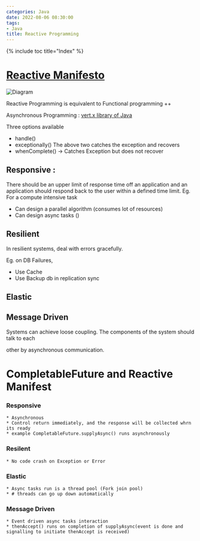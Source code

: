 ```yaml
---
categories: Java
date: 2022-08-06 08:30:00
tags:
- Java
title: Reactive Programming
---
```


{% include toc title="Index" %}

# [Reactive Manifesto](https://www.reactivemanifesto.org/)

![Diagram](https://www.reactivemanifesto.org/images/reactive-traits.svg)

Reactive Programming is equivalent to Functional programming ++

Asynchronous
Programming : [vert.x library of Java](https://vertx.io/introduction-to-vertx-and-reactive/)

Three options available

* handle()
* exceptionally()
  The above two catches the exception and recovers
* whenComplete() -> Catches Exception but does not recover

## Responsive :

There should be an upper limit of response time off an application and an
application should respond back to the user
within a defined time limit. Eg. For a compute intensive task

* Can design a parallel algorithm (consumes lot of resources)
* Can design async tasks ()

## Resilient

In resilient systems, deal with errors gracefully.

Eg. on DB Failures,

* Use Cache
* Use Backup db in replication sync

## Elastic

## Message Driven

Systems can achieve loose coupling. The components of the system should talk to
each

other by asynchronous communication.

# CompletableFuture and Reactive Manifest

### Responsive

    * Asynchronous
    * Control return immediately, and the response will be collected whrn its ready
    * example CompletableFuture.supplyAsync() runs asynchronously 

### Resilent

    * No code crash on Exception or Error

### Elastic

    * Async tasks run is a thread pool (Fork join pool)
    * # threads can go up down automatically

### Message Driven

    * Event driven async tasks interaction
    * thenAccept() runs on completion of supplyAsync(event is done and signalling to initiate thenAccept is received)